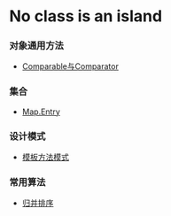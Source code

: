 # No class is an island

###  对象通用方法
- [Comparable与Comparator](https://github.com/dooonabe/no-class-is-an-island/edit/master/article/Object/Comparable&Comparator.md)

###  集合
- [Map.Entry](https://github.com/dooonabe/no-class-is-an-island/blob/master/article/Collection/Map.Entry.md)

### 设计模式
- [模板方法模式](https://github.com/dooonabe/no-class-is-an-island/blob/master/article/Design%20Patterns/method%20template.md)

### 常用算法
- [归并排序]()
